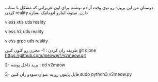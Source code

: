 دوستان من این پروژه رو توی وقت آزادم نوشتم برای اون عزیزانی که مشکل با ستاپ کردن reality دارن. میتونه اینارو اتوماتیک بسازه 

vless xtls utls reality

vless h2 utls reality

vless grpc utls reality

طریقه ران کردن : 
1- مخزن رو کلون کنین
git clone https://github.com/meower1/v2meow.git

2- برید داخل پوشه :
cd v2meow

3- فایل پایتون رو به عنوان سودو ران کنین 
sudo python3 v2meow.py

